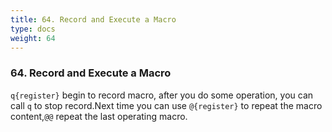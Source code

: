 ```yaml
---
title: 64. Record and Execute a Macro
type: docs
weight: 64
---
```


### 64. Record and Execute a Macro

`q{register}` begin to record macro, after you do some operation, you can call `q` to stop record.Next time you can use `@{register}` to repeat the macro content,`@@` repeat the last operating macro.
